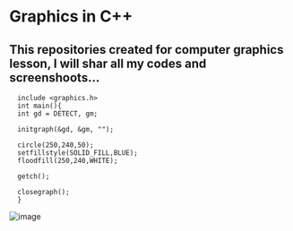 # Graphics in C++ 

## This repositories created for computer graphics lesson, I will shar all my codes and screenshoots...

      include <graphics.h>
      int main(){
      int gd = DETECT, gm;

      initgraph(&gd, &gm, "");

      circle(250,240,50);
      setfillstyle(SOLID_FILL,BLUE);
      floodfill(250,240,WHITE);

      getch();

      closegraph();
      } 

![image](https://user-images.githubusercontent.com/76850300/198901157-125b0b7e-9f27-4249-a37d-b25638fa8a9a.png)
